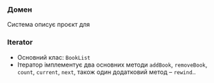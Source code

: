 ### Домен
Система описує проєкт для 


### Iterator

- Основний клас: `BookList`
- Ітератор імплементує два основних методи `addBook`, `removeBook`, `count`, `current`, `next`, також один додатковий метод – `rewind`..
